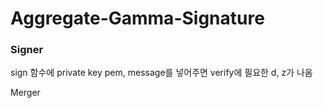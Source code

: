 # Aggregate-Gamma-Signature

### Signer
sign 함수에 private key pem, message를 넣어주면 verify에 필요한 d, z가 나옴

Merger
